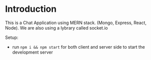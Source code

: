 # Introduction

This is a Chat Application using MERN stack. (Mongo, Express, React, Node). We are also using a lybrary called socket.io

Setup:

- run `npm i && npm start` for both client and server side to start the development server
